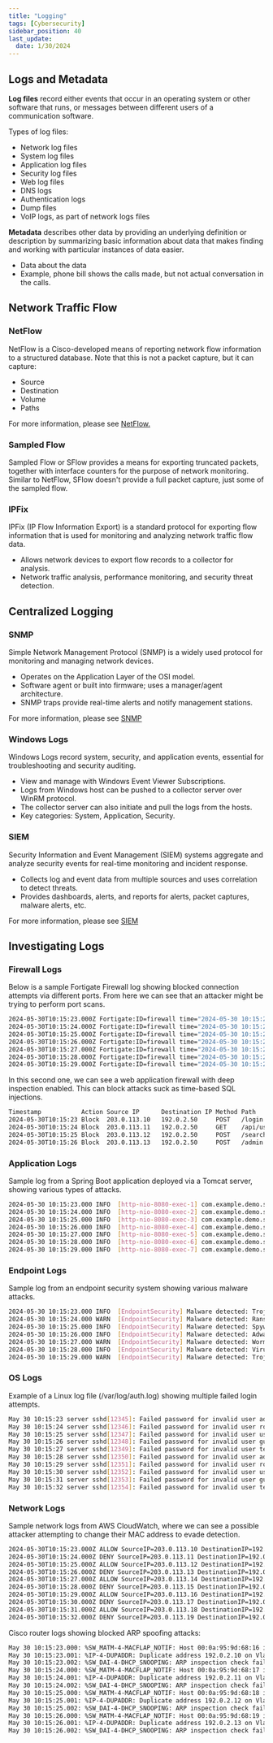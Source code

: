 ```yaml
---
title: "Logging"
tags: [Cybersecurity]
sidebar_position: 40
last_update:
  date: 1/30/2024
---
```



## Logs and Metadata

**Log files** record either events that occur in an operating system or other software that runs, or messages between different users of a communication software.  

Types of log files:

- Network log files
- System log files
- Application log files
- Security log files
- Web log files
- DNS logs 
- Authentication logs 
- Dump files 
- VoIP logs, as part of network logs files

**Metadata** describes other data by providing an underlying definition or description by summarizing basic information about data that makes finding and working with particular instances of data easier.

- Data about the data
- Example, phone bill shows the calls made, but not actual conversation in the calls.

## Network Traffic Flow 

### NetFlow 

NetFlow is a Cisco-developed means of reporting network flow information to a structured database. Note that this is not a packet capture, but it can capture:

- Source 
- Destination
- Volume
- Paths

For more information, please see [NetFlow.](../006-Security-Operations/034-Network-Traffic-Flow.md#netflow-zeek-and-mrtg)

### Sampled Flow

Sampled Flow or SFlow provides a means for exporting truncated packets, together with interface counters for the purpose of network monitoring. Similar to NetFlow, SFlow doesn't provide a full packet capture, just some of the sampled flow. 

### IPFix 

IPFix (IP Flow Information Export) is a standard protocol for exporting flow information that is used for monitoring and analyzing network traffic flow data.

- Allows network devices to export flow records to a collector for analysis.
- Network traffic analysis, performance monitoring, and security threat detection.


## Centralized Logging 

### SNMP

Simple Network Management Protocol (SNMP) is a widely used protocol for monitoring and managing network devices.

- Operates on the Application Layer of the OSI model.
- Software agent or built into firmware; uses a manager/agent architecture.
- SNMP traps provide real-time alerts and notify management stations.

For more information, please see [SNMP](../006-Security-Operations/031-SNMP.md)

### Windows Logs

Windows Logs record system, security, and application events, essential for troubleshooting and security auditing.

- View and manage with Windows Event Viewer Subscriptions.
- Logs from Windows host can be pushed to a collector server over WinRM protocol.
- The collector server can also initiate and pull the logs from the hosts.
- Key categories: System, Application, Security.

### SIEM

Security Information and Event Management (SIEM) systems aggregate and analyze security events for real-time monitoring and incident response.

- Collects log and event data from multiple sources and uses correlation to detect threats.
- Provides dashboards, alerts, and reports for alerts, packet captures, malware alerts, etc.

For more information, please see [SIEM](../006-Security-Operations/032-SIEM.md)



## Investigating Logs 

### Firewall Logs 

Below is a sample Fortigate Firewall log showing blocked connection attempts via different ports. From here we can see that an attacker might be trying to perform port scans.

```bash
2024-05-30T10:15:23.000Z Fortigate:ID=firewall time="2024-05-30 10:15:23" action=deny src=203.0.113.10 dst=192.0.2.20 proto=tcp sport=54321 dport=22
2024-05-30T10:15:24.000Z Fortigate:ID=firewall time="2024-05-30 10:15:24" action=deny src=203.0.113.10 dst=192.0.2.20 proto=tcp sport=54321 dport=80
2024-05-30T10:15:25.000Z Fortigate:ID=firewall time="2024-05-30 10:15:25" action=deny src=203.0.113.10 dst=192.0.2.20 proto=tcp sport=54321 dport=443
2024-05-30T10:15:26.000Z Fortigate:ID=firewall time="2024-05-30 10:15:26" action=deny src=203.0.113.10 dst=192.0.2.20 proto=udp sport=12345 dport=53
2024-05-30T10:15:27.000Z Fortigate:ID=firewall time="2024-05-30 10:15:27" action=deny src=203.0.113.11 dst=192.0.2.20 proto=tcp sport=65432 dport=22
2024-05-30T10:15:28.000Z Fortigate:ID=firewall time="2024-05-30 10:15:28" action=deny src=203.0.113.11 dst=192.0.2.20 proto=tcp sport=65432 dport=443
2024-05-30T10:15:29.000Z Fortigate:ID=firewall time="2024-05-30 10:15:29" action=deny src=203.0.113.11 dst=192.0.2.20 proto=udp sport=23456 dport=53
```

In this second one, we can see a web application firewall with deep inspection enabled. This can block attacks suck as time-based SQL injections. 

```bash
Timestamp           Action Source IP      Destination IP Method Path               Attack                       Rule                      Reason
2024-05-30T10:15:23 Block  203.0.113.10   192.0.2.50     POST   /login.php        SQL Injection                SQL Injection Prevention SQL injection attempt detected
2024-05-30T10:15:24 Block  203.0.113.11   192.0.2.50     GET    /api/user_info.php Database Drop                Database Protection     Attempt to drop database detected
2024-05-30T10:15:25 Block  203.0.113.12   192.0.2.50     POST   /search.php       Time-Based SQL Injection    SQL Injection Prevention Time-based SQL injection attempt detected
2024-05-30T10:15:26 Block  203.0.113.13   192.0.2.50     POST   /admin.php        Information Gathering SQL   SQL Injection Prevention Attempt to gather information through SQL commands
```


### Application Logs 

Sample log from a Spring Boot application deployed via a Tomcat server, showing various types of attacks.

```bash
2024-05-30 10:15:23.000 INFO  [http-nio-8080-exec-1] com.example.demo.security.SecurityConfig: Blocked access from IP: 203.0.113.10 - SQL Injection attempt detected in /login
2024-05-30 10:15:24.000 INFO  [http-nio-8080-exec-2] com.example.demo.security.SecurityConfig: Blocked access from IP: 203.0.113.11 - Cross-Site Scripting (XSS) attempt detected in /search
2024-05-30 10:15:25.000 INFO  [http-nio-8080-exec-3] com.example.demo.security.SecurityConfig: Blocked access from IP: 203.0.113.12 - Path Traversal attempt detected in /files
2024-05-30 10:15:26.000 INFO  [http-nio-8080-exec-4] com.example.demo.security.SecurityConfig: Blocked access from IP: 203.0.113.13 - Remote Code Execution attempt detected in /execute
2024-05-30 10:15:27.000 INFO  [http-nio-8080-exec-5] com.example.demo.security.SecurityConfig: Blocked access from IP: 203.0.113.14 - Brute Force attempt detected in /login
2024-05-30 10:15:28.000 INFO  [http-nio-8080-exec-6] com.example.demo.security.SecurityConfig: Blocked access from IP: 203.0.113.15 - Malicious File Upload attempt detected in /upload
2024-05-30 10:15:29.000 INFO  [http-nio-8080-exec-7] com.example.demo.security.SecurityConfig: Blocked access from IP: 203.0.113.16 - Denial of Service (DoS) attempt detected in /api/data
```

### Endpoint Logs

Sample log from an endpoint security system showing various malware attacks. 

```bash
2024-05-30 10:15:23.000 INFO  [EndpointSecurity] Malware detected: Trojan.Win32.Generic, Action taken: Quarantined, File: C:\Users\User\Downloads\malicious.exe, Source IP: 203.0.113.10
2024-05-30 10:15:24.000 WARN  [EndpointSecurity] Malware detected: Ransomware.WannaCry, Action taken: Blocked, File: C:\Users\User\Documents\important.doc, Source IP: 203.0.113.11
2024-05-30 10:15:25.000 INFO  [EndpointSecurity] Malware detected: Spyware.Keylogger, Action taken: Removed, File: C:\Windows\System32\keylogger.dll, Source IP: 203.0.113.12
2024-05-30 10:15:26.000 INFO  [EndpointSecurity] Malware detected: Adware.Win32.PopAd, Action taken: Quarantined, File: C:\Program Files\PopAd\popad.exe, Source IP: 203.0.113.13
2024-05-30 10:15:27.000 WARN  [EndpointSecurity] Malware detected: Worm.Win32.Blaster, Action taken: Blocked, File: C:\Users\User\AppData\Local\Temp\blaster.exe, Source IP: 203.0.113.14
2024-05-30 10:15:28.000 INFO  [EndpointSecurity] Malware detected: Virus.Win32.Sality, Action taken: Removed, File: C:\Windows\System32\infectedfile.dll, Source IP: 203.0.113.15
2024-05-30 10:15:29.000 WARN  [EndpointSecurity] Malware detected: TrojanDownloader.Win32.Agent, Action taken: Blocked, File: C:\Users\User\Downloads\agent.exe, Source IP: 203.0.113.16
```

### OS Logs 

Example of a Linux log file (/var/log/auth.log) showing multiple failed login attempts.

```bash
May 30 10:15:23 server sshd[12345]: Failed password for invalid user admin from 203.0.113.10 port 42258 ssh2
May 30 10:15:24 server sshd[12346]: Failed password for invalid user root from 203.0.113.11 port 42259 ssh2
May 30 10:15:25 server sshd[12347]: Failed password for invalid user user1 from 203.0.113.12 port 42260 ssh2
May 30 10:15:26 server sshd[12348]: Failed password for invalid user guest from 203.0.113.13 port 42261 ssh2
May 30 10:15:27 server sshd[12349]: Failed password for invalid user test from 203.0.113.14 port 42262 ssh2
May 30 10:15:28 server sshd[12350]: Failed password for invalid user admin from 203.0.113.15 port 42263 ssh2
May 30 10:15:29 server sshd[12351]: Failed password for invalid user root from 203.0.113.16 port 42264 ssh2
May 30 10:15:30 server sshd[12352]: Failed password for invalid user user1 from 203.0.113.17 port 42265 ssh2
May 30 10:15:31 server sshd[12353]: Failed password for invalid user guest from 203.0.113.18 port 42266 ssh2
May 30 10:15:32 server sshd[12354]: Failed password for invalid user test from 203.0.113.19 port 42267 ssh2
```

### Network Logs 

Sample network logs from AWS CloudWatch, where we can see a possible attacker attempting to change their MAC address to evade detection.

```bash
2024-05-30T10:15:23.000Z ALLOW SourceIP=203.0.113.10 DestinationIP=192.0.2.10 SourceMAC=00:0a:95:9d:68:16 DestinationPort=22 Protocol=TCP Action=ALLOW
2024-05-30T10:15:24.000Z DENY SourceIP=203.0.113.11 DestinationIP=192.0.2.11 SourceMAC=00:0a:95:9d:68:17 DestinationPort=80 Protocol=TCP Action=DENY
2024-05-30T10:15:25.000Z ALLOW SourceIP=203.0.113.12 DestinationIP=192.0.2.12 SourceMAC=00:0a:95:9d:68:18 DestinationPort=443 Protocol=TCP Action=ALLOW
2024-05-30T10:15:26.000Z DENY SourceIP=203.0.113.13 DestinationIP=192.0.2.13 SourceMAC=00:0a:95:9d:68:19 DestinationPort=22 Protocol=TCP Action=DENY
2024-05-30T10:15:27.000Z ALLOW SourceIP=203.0.113.14 DestinationIP=192.0.2.14 SourceMAC=00:0a:95:9d:68:16 DestinationPort=80 Protocol=TCP Action=ALLOW
2024-05-30T10:15:28.000Z DENY SourceIP=203.0.113.15 DestinationIP=192.0.2.15 SourceMAC=00:0a:95:9d:68:20 DestinationPort=443 Protocol=TCP Action=DENY
2024-05-30T10:15:29.000Z ALLOW SourceIP=203.0.113.16 DestinationIP=192.0.2.16 SourceMAC=00:0a:95:9d:68:21 DestinationPort=22 Protocol=TCP Action=ALLOW
2024-05-30T10:15:30.000Z DENY SourceIP=203.0.113.17 DestinationIP=192.0.2.17 SourceMAC=00:0a:95:9d:68:22 DestinationPort=80 Protocol=TCP Action=DENY
2024-05-30T10:15:31.000Z ALLOW SourceIP=203.0.113.18 DestinationIP=192.0.2.18 SourceMAC=00:0a:95:9d:68:16 DestinationPort=443 Protocol=TCP Action=ALLOW
2024-05-30T10:15:32.000Z DENY SourceIP=203.0.113.19 DestinationIP=192.0.2.19 SourceMAC=00:0a:95:9d:68:23 DestinationPort=22 Protocol=TCP Action=DENY
```

Cisco router logs showing blocked ARP spoofing attacks:

```bash
May 30 10:15:23.000: %SW_MATM-4-MACFLAP_NOTIF: Host 00:0a:95:9d:68:16 in vlan 10 is flapping between port Gi0/1 and port Gi0/2
May 30 10:15:23.001: %IP-4-DUPADDR: Duplicate address 192.0.2.10 on Vlan10, sourced by 00:0a:95:9d:68:16
May 30 10:15:23.002: %SW_DAI-4-DHCP_SNOOPING: ARP inspection check failed on interface Gi0/1, VLAN 10. Incoming packet from 00:0a:95:9d:68:16 was dropped.
May 30 10:15:24.000: %SW_MATM-4-MACFLAP_NOTIF: Host 00:0a:95:9d:68:17 in vlan 10 is flapping between port Gi0/3 and port Gi0/4
May 30 10:15:24.001: %IP-4-DUPADDR: Duplicate address 192.0.2.11 on Vlan10, sourced by 00:0a:95:9d:68:17
May 30 10:15:24.002: %SW_DAI-4-DHCP_SNOOPING: ARP inspection check failed on interface Gi0/3, VLAN 10. Incoming packet from 00:0a:95:9d:68:17 was dropped.
May 30 10:15:25.000: %SW_MATM-4-MACFLAP_NOTIF: Host 00:0a:95:9d:68:18 in vlan 10 is flapping between port Gi0/5 and port Gi0/6
May 30 10:15:25.001: %IP-4-DUPADDR: Duplicate address 192.0.2.12 on Vlan10, sourced by 00:0a:95:9d:68:18
May 30 10:15:25.002: %SW_DAI-4-DHCP_SNOOPING: ARP inspection check failed on interface Gi0/5, VLAN 10. Incoming packet from 00:0a:95:9d:68:18 was dropped.
May 30 10:15:26.000: %SW_MATM-4-MACFLAP_NOTIF: Host 00:0a:95:9d:68:19 in vlan 10 is flapping between port Gi0/7 and port Gi0/8
May 30 10:15:26.001: %IP-4-DUPADDR: Duplicate address 192.0.2.13 on Vlan10, sourced by 00:0a:95:9d:68:19
May 30 10:15:26.002: %SW_DAI-4-DHCP_SNOOPING: ARP inspection check failed on interface Gi0/7, VLAN 10. Incoming packet from 00:0a:95:9d:68:19 was dropped.
```




